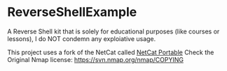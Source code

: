 # ReverseShellExample
A Reverse Shell kit that is solely for educational purposes (like courses or lessons), I do NOT condemn any exploiative usage.

This project uses a fork of the NetCat called [NetCat Portable](https://github.com/cyberisltd/NcatPortable)
Check the Original Nmap license: https://svn.nmap.org/nmap/COPYING
